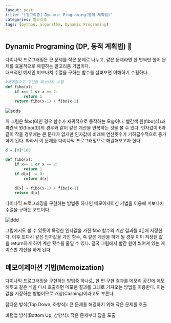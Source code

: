```yaml
---
layout: post
title: "[알고리즘] Dynamic Programing(동적 계획법)"
categories: 알고리즘
tags: [python, algorithm, Dynamic Programing]
---
```


## Dynamic Programing (DP, 동적 계획법) 🤸

다이나믹 프로그래밍은 큰 문제를 작은 문제로 나누고, 같은 문제라면 한 번씩만 풀어 문제를 효율적으로 해결하는 알고리즘 기법이다.<br>
대표적인 예제인 피보나치 수열을 구하는 함수를 살펴보면 이해하기 수월하다.

~~~python
#재귀함수로 구현한 피보나치 수열
def fibo(x):
    if x== 1 or x == 2:
        return 1
    return fibo(x-1) + fibo(x-2)
~~~

![sdds](https://user-images.githubusercontent.com/78485996/134025960-b97cfe90-1282-49ac-9bd6-657140fed22b.PNG)

위 그림은 fibo(6)인 경우 함수가 재귀적으로 동작하는 모습이다. 빨간색 원(fibo(4))과 파란색 원(fibo(3))의 경우와 같이 같은 계산을 반복하는 것을 볼 수 있다.
인자값이 6과 같이 작을 경우에는 큰 문제가 없지만 인자값에 비례해 연산횟수가 기하급수적으로 증가하게 된다. 따라서 이 문제를 다이나믹 프로그래밍으로 해결해보고자 한다.

~~~python
d = [0]*100

def fibo(x):
    if x== 1 or x == 2:
        return 1
    if d[x] != 0:
        return d[x]
    
    d[x] = fibo(x-1) + fibo(x-1)
    return d[x]
~~~

다이나믹 프로그래밍을 구현하는 방법중 하나인 메모이제이션 기법을 이용해 피보나치 수열을 구하는 코드이다.

![ddd](https://user-images.githubusercontent.com/78485996/134029663-74a3257b-9ed4-4cfd-874b-8d274c37e77c.PNG)

그림에서도 볼 수 있듯이 특정한 인자값을 가진 fibo 함수의 계산 결과를 d[]에 저장한다. 이후 또다시 같은 인자값을 가진 함수, 즉 같은 계산을 하게 될 경우 이미 
저장된 값을 return하게 하여 계산 횟수를 줄일 수 있다. 결국 그림에서 빨간 원이 씌여져 있는 케이스만 계산을 하게 된다. 

## 메모이제이션 기법(Memoization)

다이나믹 프로그래밍을 구현하는 방법중 하나로, 한 번 구한 결과를 메모리 공간에 메모해두고 같은 식을 다시 호출하면 메모한 결과를 그대로 가져오는 방법을 이용한다.
이는 값을 저장하는 방법이므로 캐싱(Cashing)이라고도 부른다.




탑다운 방식(Top Down, 하향식): 큰 문제를 해결하기 위해 작은 문제를 호출

바텀업 방식(Bottom Up, 상향식): 작은 문제부터 답을 도출